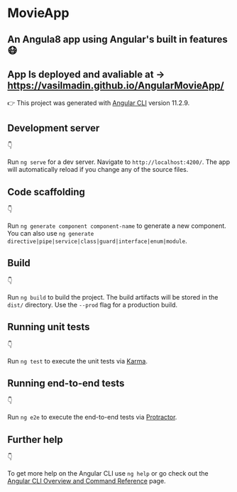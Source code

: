 # MovieApp
## An Angula8 app using Angular's built in features :mask:	
## App Is deployed and avaliable at -> https://vasilmadin.github.io/AngularMovieApp/


:point_right: This project was generated with [Angular CLI](https://github.com/angular/angular-cli) version 11.2.9.

## Development server

:point_down:

Run `ng serve` for a dev server. Navigate to `http://localhost:4200/`. The app will automatically reload if you change any of the source files.

## Code scaffolding

:point_down:

Run `ng generate component component-name` to generate a new component. You can also use `ng generate directive|pipe|service|class|guard|interface|enum|module`.

## Build

:point_down:

Run `ng build` to build the project. The build artifacts will be stored in the `dist/` directory. Use the `--prod` flag for a production build.

## Running unit tests

:point_down:

Run `ng test` to execute the unit tests via [Karma](https://karma-runner.github.io).

## Running end-to-end tests

:point_down:

Run `ng e2e` to execute the end-to-end tests via [Protractor](http://www.protractortest.org/).

## Further help

:point_down:

To get more help on the Angular CLI use `ng help` or go check out the [Angular CLI Overview and Command Reference](https://angular.io/cli) page.
